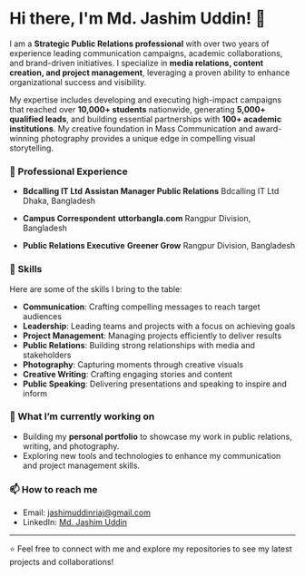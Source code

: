 # Hi there, I'm Md. Jashim Uddin! 👋

I am a **Strategic Public Relations professional** with over two years of experience leading communication campaigns, academic collaborations, and brand-driven initiatives. I specialize in **media relations, content creation, and project management**, leveraging a proven ability to enhance organizational success and visibility.

My expertise includes developing and executing high-impact campaigns that reached over **10,000+ students** nationwide, generating **5,000+ qualified leads**, and building essential partnerships with **100+ academic institutions**. My creative foundation in Mass Communication and award-winning photography provides a unique edge in compelling visual storytelling.

### 💼 Professional Experience
- **Bdcalling IT Ltd** 
**Assistan Manager Public Relations**
Bdcalling IT Ltd
Dhaka, Bangladesh

- **Campus Correspondent**
**uttorbangla.com**
Rangpur Division, Bangladesh

- **Public Relations Executive**
**Greener Grow**
Rangpur Division, Bangladesh 

### 🎯 Skills
Here are some of the skills I bring to the table:
- **Communication**: Crafting compelling messages to reach target audiences
- **Leadership**: Leading teams and projects with a focus on achieving goals
- **Project Management**: Managing projects efficiently to deliver results
- **Public Relations**: Building strong relationships with media and stakeholders
- **Photography**: Capturing moments through creative visuals
- **Creative Writing**: Crafting engaging stories and content
- **Public Speaking**: Delivering presentations and speaking to inspire and inform

### 🌱 What I’m currently working on
- Building my **personal portfolio** to showcase my work in public relations, writing, and photography.
- Exploring new tools and technologies to enhance my communication and project management skills.

### 📫 How to reach me
- Email: [jashimuddinriaj@gmail.com](mailto:jashimuddinriaj@gmail.com)
- LinkedIn: [Md. Jashim Uddin](https://bd.linkedin.com/in/jashimuddinriaj?trk=people-guest_people_search-card)

---

⭐ Feel free to connect with me and explore my repositories to see my latest projects and collaborations!
